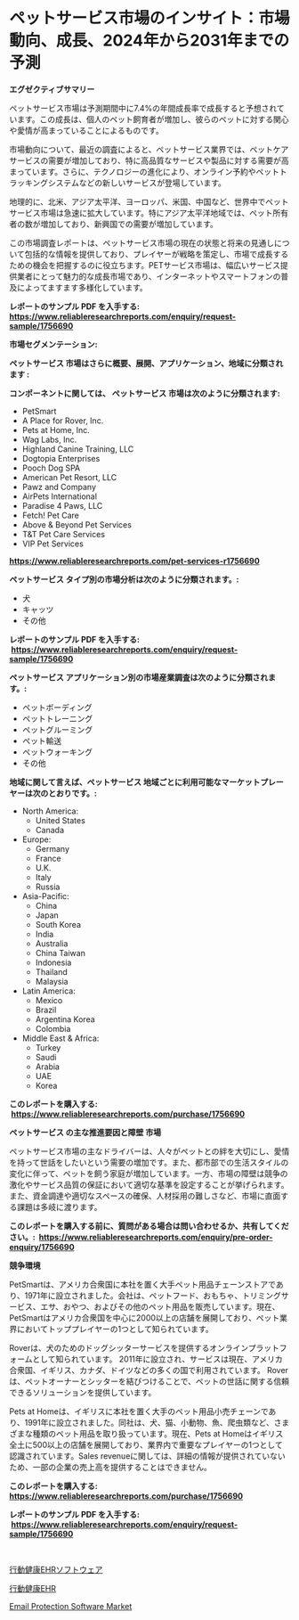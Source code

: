 <p><h1>ペットサービス市場のインサイト：市場動向、成長、2024年から2031年までの予測</h1></p><p><strong>エグゼクティブサマリー</strong></p>
<p><p>ペットサービス市場は予測期間中に7.4%の年間成長率で成長すると予想されています。この成長は、個人のペット飼育者が増加し、彼らのペットに対する関心や愛情が高まっていることによるものです。</p><p>市場動向について、最近の調査によると、ペットサービス業界では、ペットケアサービスの需要が増加しており、特に高品質なサービスや製品に対する需要が高まっています。さらに、テクノロジーの進化により、オンライン予約やペットトラッキングシステムなどの新しいサービスが登場しています。</p><p>地理的に、北米、アジア太平洋、ヨーロッパ、米国、中国など、世界中でペットサービス市場は急速に拡大しています。特にアジア太平洋地域では、ペット所有者の数が増加しており、新興国での需要が増加しています。</p><p>この市場調査レポートは、ペットサービス市場の現在の状態と将来の見通しについて包括的な情報を提供しており、プレイヤーが戦略を策定し、市場で成長するための機会を把握するのに役立ちます。PETサービス市場は、幅広いサービス提供業者にとって魅力的な成長市場であり、インターネットやスマートフォンの普及によってますます多様化しています。</p></p>
<p><strong>レポートのサンプル PDF を入手する: <a href="https://www.reliableresearchreports.com/enquiry/request-sample/1756690">https://www.reliableresearchreports.com/enquiry/request-sample/1756690</a></strong></p>
<p><strong>市場セグメンテーション:</strong></p>
<p><strong> ペットサービス 市場はさらに概要、展開、アプリケーション、地域に分類されます :</strong></p>
<p><strong>コンポーネントに関しては、 ペットサービス 市場は次のように分類されます: &nbsp;</strong></p>
<p><ul><li>PetSmart</li><li>A Place for Rover, Inc.</li><li>Pets at Home, Inc.</li><li>Wag Labs, Inc.</li><li>Highland Canine Training, LLC</li><li>Dogtopia Enterprises</li><li>Pooch Dog SPA</li><li>American Pet Resort, LLC</li><li>Pawz and Company</li><li>AirPets International</li><li>Paradise 4 Paws, LLC</li><li>Fetch! Pet Care</li><li>Above & Beyond Pet Services</li><li>T&T Pet Care Services</li><li>VIP Pet Services</li></ul></p>
<p><strong><a href="https://www.reliableresearchreports.com/pet-services-r1756690">https://www.reliableresearchreports.com/pet-services-r1756690</a></strong></p>
<p><strong> ペットサービス タイプ別の市場分析は次のように分類されます。:</strong></p>
<p><ul><li>犬</li><li>キャッツ</li><li>その他</li></ul></p>
<p><strong>レポートのサンプル PDF を入手する: &nbsp;<a href="https://www.reliableresearchreports.com/enquiry/request-sample/1756690">https://www.reliableresearchreports.com/enquiry/request-sample/1756690</a></strong></p>
<p><strong> ペットサービス アプリケーション別の市場産業調査は次のように分類されます。:</strong></p>
<p><ul><li>ペットボーディング</li><li>ペットトレーニング</li><li>ペットグルーミング</li><li>ペット輸送</li><li>ペットウォーキング</li><li>その他</li></ul></p>
<p><strong>地域に関して言えば、ペットサービス 地域ごとに利用可能なマーケットプレーヤーは次のとおりです。:</strong></p>
<p><ul>
    <li>
        North America:
        <ul>
            <li>United States</li>
            <li>Canada</li>
        </ul>
    </li>
    <li>
        Europe:
        <ul>
            <li>Germany</li>
            <li>France</li>
            <li>U.K.</li>
            <li>Italy</li>
            <li>Russia</li>
        </ul>
    </li>
    <li>
        Asia-Pacific:
        <ul>
            <li>China</li>
            <li>Japan</li>
            <li>South Korea</li>
            <li>India</li>
            <li>Australia</li>
            <li>China Taiwan</li>
            <li>Indonesia</li>
            <li>Thailand</li>
            <li>Malaysia</li>
        </ul>
    </li>
    <li>
        Latin America:
        <ul>
            <li>Mexico</li>
            <li>Brazil</li>
            <li>Argentina Korea</li>
            <li>Colombia</li>
        </ul>
    </li>
    <li>
        Middle East & Africa:
        <ul>
            <li>Turkey</li>
            <li>Saudi</li>
            <li>Arabia</li>
            <li>UAE</li>
            <li>Korea</li>
        </ul>
    </li>
    </ul></p>
<p><strong>このレポートを購入する: &nbsp;<a href="https://www.reliableresearchreports.com/purchase/1756690">https://www.reliableresearchreports.com/purchase/1756690</a></strong></p>
<p><strong>ペットサービス の主な推進要因と障壁 市場</strong></p>
<p><p>ペットサービス市場の主なドライバーは、人々がペットとの絆を大切にし、愛情を持って世話をしたいという需要の増加です。また、都市部での生活スタイルの変化に伴って、ペットを飼う家庭が増加しています。一方、市場の障壁は競争の激化やサービス品質の保証において適切な基準を設定することが挙げられます。また、資金調達や適切なスペースの確保、人材採用の難しさなど、市場に直面する課題は多岐に渡ります。</p></p>
<p><strong>このレポートを購入する前に、質問がある場合は問い合わせるか、共有してください。:&nbsp; <a href="https://www.reliableresearchreports.com/enquiry/pre-order-enquiry/1756690">https://www.reliableresearchreports.com/enquiry/pre-order-enquiry/1756690</a></strong></p>
<p><strong>競争環境</strong></p>
<p><p>PetSmartは、アメリカ合衆国に本社を置く大手ペット用品チェーンストアであり、1971年に設立されました。会社は、ペットフード、おもちゃ、トリミングサービス、エサ、おやつ、およびその他のペット用品を販売しています。現在、PetSmartはアメリカ合衆国を中心に2000以上の店舗を展開しており、ペット業界においてトッププレイヤーの1つとして知られています。</p><p>Roverは、犬のためのドッグシッターサービスを提供するオンラインプラットフォームとして知られています。 2011年に設立され、サービスは現在、アメリカ合衆国、イギリス、カナダ、ドイツなどの多くの国で利用されています。 Roverは、ペットオーナーとシッターを結びつけることで、ペットの世話に関する信頼できるソリューションを提供しています。</p><p>Pets at Homeは、イギリスに本社を置く大手のペット用品小売チェーンであり、1991年に設立されました。同社は、犬、猫、小動物、魚、爬虫類など、さまざまな種類のペット用品を取り扱っています。現在、Pets at Homeはイギリス全土に500以上の店舗を展開しており、業界内で重要なプレイヤーの1つとして認識されています。Sales revenueに関しては、詳細の情報が提供されていないため、一部の企業の売上高を提供することはできません。</p></p>
<p><strong>このレポートを購入する: &nbsp; <a href="https://www.reliableresearchreports.com/purchase/1756690">https://www.reliableresearchreports.com/purchase/1756690</a></strong></p>
<p><strong>レポートのサンプル PDF を入手する: &nbsp;<a href="https://www.reliableresearchreports.com/enquiry/request-sample/1756690">https://www.reliableresearchreports.com/enquiry/request-sample/1756690</a></strong><strong></strong></p>
<p>&nbsp;</p>
<p><p><a href="https://github.com/RodHoppe07/Market-Research-Report-List-1/blob/main/158556825073.md">行動健康EHRソフトウェア</a></p><p><a href="https://github.com/laurenreichert/Market-Research-Report-List-1/blob/main/379729525072.md">行動健康EHR</a></p><p><a href="https://github.com/mbisetmhermsr/Market-Research-Report-List-2/blob/main/email-protection-software-market.md">Email Protection Software Market</a></p></p>